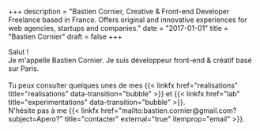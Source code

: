 +++
description = "Bastien Cornier, Creative & Front-end Developer Freelance based in France. Offers original and innovative experiences for web agencies, startups and companies."
date = "2017-01-01"
title = "Bastien Cornier"
draft = false
+++

<p><span class="intro__pre smFadeInTop">Salut !</span><br />
  <span class="smFadeInTop">Je m'appelle <span itemprop="name">Bastien Cornier.</span> Je suis <span itemprop="jobTitle">développeur front-end &amp; créatif</span> basé sur Paris.<span class="hidden-md-down"><br /></span></span> <br />  <span class="smFadeInTop">Tu peux consulter quelques unes de mes {{< linkfx href="realisations" title="realisations" data-transition="bubble" >}} et {{< linkfx href="lab" title="experimentations" data-transition="bubble" >}}.</span> <br />  <span class="smFadeInTop">N'hésite pas à me {{< linkfx href="mailto:bastien.cornier@gmail.com?subject=Apero?" title="contacter" external="true" itemprop="email" >}}.</span></p>